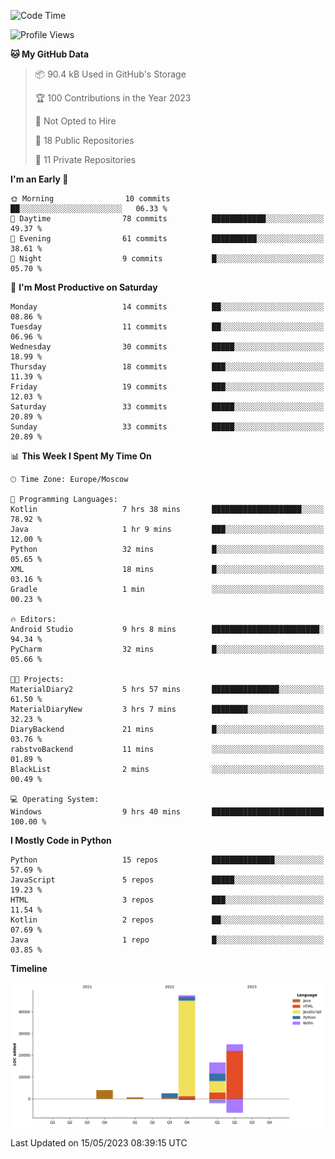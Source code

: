 <!--START_SECTION:waka-->
![Code Time](http://img.shields.io/badge/Code%20Time-92%20hrs%2010%20mins-blue)

![Profile Views](http://img.shields.io/badge/Profile%20Views-0-blue)

**🐱 My GitHub Data** 

> 📦 90.4 kB Used in GitHub's Storage 
 > 
> 🏆 100 Contributions in the Year 2023
 > 
> 🚫 Not Opted to Hire
 > 
> 📜 18 Public Repositories 
 > 
> 🔑 11 Private Repositories 
 > 
**I'm an Early 🐤** 

```text
🌞 Morning                10 commits          ██░░░░░░░░░░░░░░░░░░░░░░░   06.33 % 
🌆 Daytime                78 commits          ████████████░░░░░░░░░░░░░   49.37 % 
🌃 Evening                61 commits          ██████████░░░░░░░░░░░░░░░   38.61 % 
🌙 Night                  9 commits           █░░░░░░░░░░░░░░░░░░░░░░░░   05.70 % 
```
📅 **I'm Most Productive on Saturday** 

```text
Monday                   14 commits          ██░░░░░░░░░░░░░░░░░░░░░░░   08.86 % 
Tuesday                  11 commits          ██░░░░░░░░░░░░░░░░░░░░░░░   06.96 % 
Wednesday                30 commits          █████░░░░░░░░░░░░░░░░░░░░   18.99 % 
Thursday                 18 commits          ███░░░░░░░░░░░░░░░░░░░░░░   11.39 % 
Friday                   19 commits          ███░░░░░░░░░░░░░░░░░░░░░░   12.03 % 
Saturday                 33 commits          █████░░░░░░░░░░░░░░░░░░░░   20.89 % 
Sunday                   33 commits          █████░░░░░░░░░░░░░░░░░░░░   20.89 % 
```


📊 **This Week I Spent My Time On** 

```text
🕑︎ Time Zone: Europe/Moscow

💬 Programming Languages: 
Kotlin                   7 hrs 38 mins       ████████████████████░░░░░   78.92 % 
Java                     1 hr 9 mins         ███░░░░░░░░░░░░░░░░░░░░░░   12.00 % 
Python                   32 mins             █░░░░░░░░░░░░░░░░░░░░░░░░   05.65 % 
XML                      18 mins             █░░░░░░░░░░░░░░░░░░░░░░░░   03.16 % 
Gradle                   1 min               ░░░░░░░░░░░░░░░░░░░░░░░░░   00.23 % 

🔥 Editors: 
Android Studio           9 hrs 8 mins        ████████████████████████░   94.34 % 
PyCharm                  32 mins             █░░░░░░░░░░░░░░░░░░░░░░░░   05.66 % 

🐱‍💻 Projects: 
MaterialDiary2           5 hrs 57 mins       ███████████████░░░░░░░░░░   61.50 % 
MaterialDiaryNew         3 hrs 7 mins        ████████░░░░░░░░░░░░░░░░░   32.23 % 
DiaryBackend             21 mins             █░░░░░░░░░░░░░░░░░░░░░░░░   03.76 % 
rabstvoBackend           11 mins             ░░░░░░░░░░░░░░░░░░░░░░░░░   01.89 % 
BlackList                2 mins              ░░░░░░░░░░░░░░░░░░░░░░░░░   00.49 % 

💻 Operating System: 
Windows                  9 hrs 40 mins       █████████████████████████   100.00 % 
```

**I Mostly Code in Python** 

```text
Python                   15 repos            ██████████████░░░░░░░░░░░   57.69 % 
JavaScript               5 repos             █████░░░░░░░░░░░░░░░░░░░░   19.23 % 
HTML                     3 repos             ███░░░░░░░░░░░░░░░░░░░░░░   11.54 % 
Kotlin                   2 repos             ██░░░░░░░░░░░░░░░░░░░░░░░   07.69 % 
Java                     1 repo              █░░░░░░░░░░░░░░░░░░░░░░░░   03.85 % 
```



**Timeline**

![Lines of Code chart](https://raw.githubusercontent.com/Adlemex/Adlemex/main/assets/bar_graph.png)


 Last Updated on 15/05/2023 08:39:15 UTC
<!--END_SECTION:waka-->
